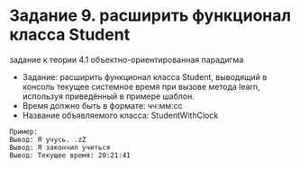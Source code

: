 # Задание 9. расширить функционал класса Student
задание к теории 4.1 объектно-ориентированная парадигма
* Задание: расширить функционал класса Student, выводящий в консоль текущее системное время при вызове метода learn, используя приведённый в примере шаблон.
* Время должно быть в формате: чч:мм:сс
* Название объявляемого класса: StudentWithClock

```
Пример:
Вывод: Я учусь. .zZ
Вывод: Я закончил учиться
Вывод: Текущее время: 20:21:41
```
